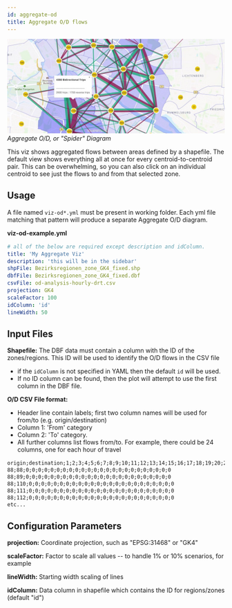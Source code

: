 ```yaml
---
id: aggregate-od
title: Aggregate O/D flows
---
```


![banner screenshot](assets/aggregate-od.jpg)
_Aggregate O/D, or "Spider" Diagram_

This viz shows aggregated flows between areas defined by a shapefile. The default view shows everything all at once for every centroid-to-centroid pair. This can be overwhelming, so you can also click on an individual centroid to see just the flows to and from that selected zone.

## Usage

A file named `viz-od*.yml` must be present in working folder. Each yml file matching that pattern will produce a separate Aggregate O/D diagram.

**viz-od-example.yml**

```yaml
# all of the below are required except description and idColumn.
title: 'My Aggregate Viz'
description: 'this will be in the sidebar'
shpFile: Bezirksregionen_zone_GK4_fixed.shp
dbfFile: Bezirksregionen_zone_GK4_fixed.dbf
csvFile: od-analysis-hourly-drt.csv
projection: GK4
scaleFactor: 100
idColumn: 'id'
lineWidth: 50
```

## Input Files

**Shapefile:** The DBF data must contain a column with the ID of the zones/regions. This ID will be used to identify the O/D flows in the CSV file

- if the `idColumn` is not specified in YAML then the default `id` will be used.
- If no ID column can be found, then the plot will attempt to use the first column in the DBF file.

**O/D CSV File format:**

- Header line contain labels; first two column names will be used for from/to (e.g. origin/destination)
- Column 1: 'From' category
- Column 2: 'To' category.
- All further columns list flows from/to. For example, there could be 24 columns, one for each hour of travel

```
origin;destination;1;2;3;4;5;6;7;8;9;10;11;12;13;14;15;16;17;18;19;20;21;22;23;24
88;88;0;0;0;0;0;0;0;0;0;0;0;0;0;0;0;0;0;0;0;0;0;0;0;0
88;89;0;0;0;0;0;0;0;0;0;0;0;0;0;0;0;0;0;0;0;0;0;0;0;0
88;110;0;0;0;0;0;0;0;0;0;0;0;0;0;0;0;0;0;0;0;0;0;0;0;0
88;111;0;0;0;0;0;0;0;0;0;0;0;0;0;0;0;0;0;0;0;0;0;0;0;0
88;112;0;0;0;0;0;0;0;0;0;0;0;0;0;0;0;0;0;0;0;0;0;0;0;0
etc...
```

## Configuration Parameters

**projection:** Coordinate projection, such as "EPSG:31468" or "GK4"

**scaleFactor:** Factor to scale all values -- to handle 1% or 10% scenarios, for example

**lineWidth:** Starting width scaling of lines

**idColumn:** Data column in shapefile which contains the ID for regions/zones (default "id")
